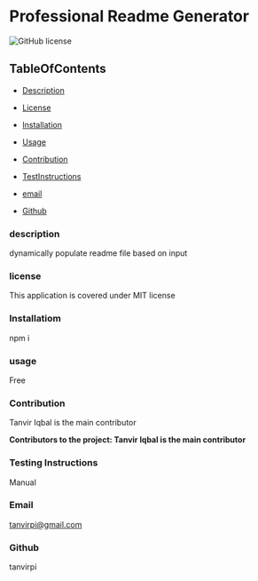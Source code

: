# Professional Readme Generator

![GitHub license](https://img.shields.io/badge/license-MIT-blue.svg)

## TableOfContents


* [Description](#description)

* [License](#license)

* [Installation](#installation)

* [Usage](#usage)

* [Contribution](#contribution)

* [TestInstructions](#testInstructions)

* [email](#email)

* [Github](#github)



### description
dynamically populate readme file based on input  

### license
This application is covered under MIT license


### Installatiom
npm i

### usage
Free

### Contribution
Tanvir Iqbal is the main contributor

__Contributors to the project: Tanvir Iqbal is the main contributor__

### Testing Instructions
Manual

### Email
tanvirpi@gmail.com

### Github
tanvirpi
